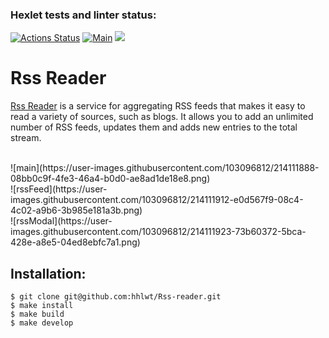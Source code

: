### Hexlet tests and linter status:
[![Actions Status](https://github.com/hhlwt/frontend-project-lvl3/workflows/hexlet-check/badge.svg)](https://github.com/hhlwt/frontend-project-lvl3/actions)
[![Main](https://github.com/hhlwt/frontend-project-lvl3/actions/workflows/main.yml/badge.svg)](https://github.com/hhlwt/frontend-project-lvl3/actions)
<a href="https://codeclimate.com/github/hhlwt/frontend-project-lvl3/maintainability"><img src="https://api.codeclimate.com/v1/badges/e12cab0e8f71d2990a70/maintainability" /></a>

<h1>Rss Reader</h1>

<p><a href="https://frontend-project-lvl3-ten-smoky.vercel.app/">Rss Reader</a> is a service for aggregating RSS feeds that makes it easy to read a variety of sources, such as blogs. It allows you to add an unlimited number of RSS feeds, updates them and adds new entries to the total stream.</p>
<br>
![main](https://user-images.githubusercontent.com/103096812/214111888-08bb0c9f-4fe3-46a4-b0d0-ae8ad1de18e8.png)
<br>
![rssFeed](https://user-images.githubusercontent.com/103096812/214111912-e0d567f9-08c4-4c02-a9b6-3b985e181a3b.png)
<br>
![rssModal](https://user-images.githubusercontent.com/103096812/214111923-73b60372-5bca-428e-a8e5-04ed8ebfc7a1.png)
<br>

<h2>Installation:</h2>

```
$ git clone git@github.com:hhlwt/Rss-reader.git
$ make install
$ make build
$ make develop
```
